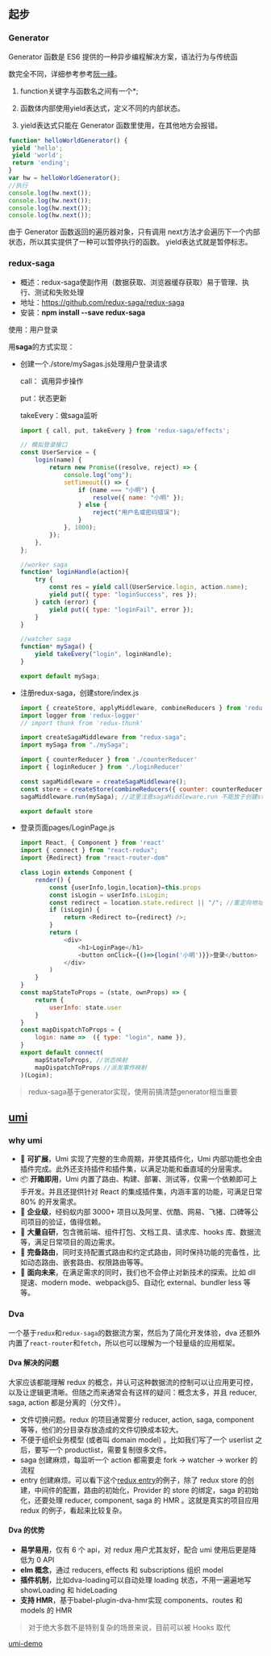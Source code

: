 ## 起步

### **Generator**

Generator 函数是 ES6 提供的⼀种异步编程解决方案，语法行为与传统函 

数完全不同，详细参考参考[阮⼀峰](https://es6.ruanyifeng.com/#docs/generator)。 

1.  function关键字与函数名之间有⼀个*; 

2.  函数体内部使用yield表达式，定义不同的内部状态。 

3.  yield表达式只能在 Generator 函数里使用，在其他地方会报错。

   ```js
   function* helloWorldGenerator() {
    yield 'hello';
    yield 'world';
    return 'ending'; 
   }
   var hw = helloWorldGenerator();
   //执行
   console.log(hw.next());
   console.log(hw.next());
   console.log(hw.next());
   console.log(hw.next());
   ```

   由于 Generator 函数返回的遍历器对象，只有调用 next方法才会遍历下⼀个内部状态，所以其实提供了⼀种可以暂停执行的函数。 yield表达式就是暂停标志。

### **redux-saga**

- 概述：redux-saga使副作用（数据获取、浏览器缓存获取）易于管理、执行、测试和失败处理 
- 地址：https://github.com/redux-saga/redux-saga 
- 安装：**npm install --save redux-saga** 

使用：用户登录

用**saga**的方式实现： 

- 创建⼀个./store/mySagas.js处理用户登录请求 

  call： 调用异步操作 

  put：状态更新 

  takeEvery：做saga监听

  ```js
  import { call, put, takeEvery } from 'redux-saga/effects';
  
  // 模拟登录接口
  const UserService = {
      login(name) {
          return new Promise((resolve, reject) => {
              console.log("omg");
              setTimeout(() => {
                  if (name === "小明") {
                      resolve({ name: "小明" });
                  } else {
                      reject("用户名或密码错误");
                  }
              }, 1000);
          });
      },
  };
  
  //worker saga
  function* loginHandle(action){
      try {
          const res = yield call(UserService.login, action.name);
          yield put({ type: "loginSuccess", res });
      } catch (error) {
          yield put({ type: "loginFail", error });
      }
  }
  
  //watcher saga
  function* mySaga() {
      yield takeEvery("login", loginHandle);
  }
  
  export default mySaga;
  ```

  

- 注册redux-saga，创建store/index.js

  ```js
  import { createStore, applyMiddleware, combineReducers } from 'redux'
  import logger from 'redux-logger'
  // import thunk from 'redux-thunk'
  
  import createSagaMiddleware from "redux-saga";
  import mySaga from "./mySaga";
  
  import { counterReducer } from './counterReducer'
  import { loginReducer } from './loginReducer'
  
  const sagaMiddleware = createSagaMiddleware();
  const store = createStore(combineReducers({ counter: counterReducer,user:loginReducer }), applyMiddleware(logger, sagaMiddleware))
  sagaMiddleware.run(mySaga); //这里注意sagaMiddleware.run 不能放于创建store引用saga中间件之前，否则会出现一个错误
  
  export default store
  ```

  

- 登录页面pages/LoginPage.js

  ```js
  import React, { Component } from 'react'
  import { connect } from "react-redux";
  import {Redirect} from "react-router-dom"
  
  class Login extends Component {
      render() {
          const {userInfo,login,location}=this.props
          const isLogin = userInfo.isLogin;
          const redirect = location.state.redirect || "/"; //重定向地址
          if (isLogin) {
              return <Redirect to={redirect} />;
          }
          return (
              <div>
                  <h1>LoginPage</h1>
                  <button onClick={()=>{login('小明')}}>登录</button>
              </div>
          )
      }
  }
  const mapStateToProps = (state, ownProps) => {
      return {
          userInfo: state.user
      }
  }
  const mapDispatchToProps = {
      login: name =>  ({ type: "login", name }),
  }
  export default connect(
      mapStateToProps, //状态映射
      mapDispatchToProps //派发事件映射
  )(Login);
  ```

> redux-saga基于generator实现，使用前搞清楚generator相当重要

## **[umi](https://umijs.org/zh-CN)**

### **why umi** 

- 🎉 **可扩展**，Umi 实现了完整的生命周期，并使其插件化，Umi 内部功能也全由插件完成。此外还支持插件和插件集，以满足功能和垂直域的分层需求。
- 📦 **开箱即用**，Umi 内置了路由、构建、部署、测试等，仅需一个依赖即可上手开发。并且还提供针对 React 的集成插件集，内涵丰富的功能，可满足日常 80% 的开发需求。
- 🐠 **企业级**，经蚂蚁内部 3000+ 项目以及阿里、优酷、网易、飞猪、口碑等公司项目的验证，值得信赖。
- 🚀 **大量自研**，包含微前端、组件打包、文档工具、请求库、hooks 库、数据流等，满足日常项目的周边需求。
- 🌴 **完备路由**，同时支持配置式路由和约定式路由，同时保持功能的完备性，比如动态路由、嵌套路由、权限路由等等。
- 🚄 **面向未来**，在满足需求的同时，我们也不会停止对新技术的探索。比如 dll 提速、modern mode、webpack@5、自动化 external、bundler less 等等。

### Dva

一个基于`redux`和`redux-saga`的数据流方案，然后为了简化开发体验，dva 还额外内置了`react-router`和`fetch`，所以也可以理解为一个轻量级的应用框架。

#### Dva 解决的问题

大家应该都能理解 redux 的概念，并认可这种数据流的控制可以让应用更可控，以及让逻辑更清晰。但随之而来通常会有这样的疑问：概念太多，并且 reducer, saga, action 都是分离的（分文件）。

- 文件切换问题。redux 的项目通常要分 reducer, action, saga, component 等等，他们的分目录存放造成的文件切换成本较大。
- 不便于组织业务模型 (或者叫 domain model) 。比如我们写了一个 userlist 之后，要写一个 productlist，需要复制很多文件。
- saga 创建麻烦，每监听一个 action 都需要走 fork -> watcher -> worker 的流程
- entry 创建麻烦。可以看下这个[redux entry](https://github.com/ant-design/antd-init/blob/master/boilerplates/redux/src/entries/index.js)的例子，除了 redux store 的创建，中间件的配置，路由的初始化，Provider 的 store 的绑定，saga 的初始化，还要处理 reducer, component, saga 的 HMR 。这就是真实的项目应用 redux 的例子，看起来比较复杂。

#### Dva 的优势

- **易学易用**，仅有 6 个 api，对 redux 用户尤其友好，配合 umi 使用后更是降低为 0 API
- **elm 概念**，通过 reducers, effects 和 subscriptions 组织 model
- **插件机制**，比如dva-loading可以自动处理 loading 状态，不用一遍遍地写 showLoading 和 hideLoading
- **支持 HMR**，基于babel-plugin-dva-hmr实现 components、routes 和 models 的 HMR

> 对于绝大多数不是特别复杂的场景来说，目前可以被 Hooks 取代

[umi-demo](https://github.com/Zachary-alt/umi-demo)

